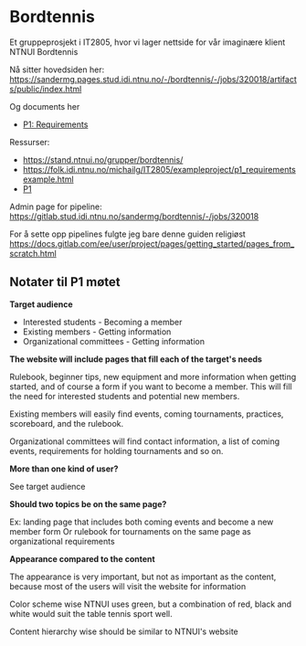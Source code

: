 # Bordtennis

Et gruppeprosjekt i IT2805, hvor vi lager nettside for vår imaginære klient NTNUI Bordtennis

Nå sitter hovedsiden her:
https://sandermg.pages.stud.idi.ntnu.no/-/bordtennis/-/jobs/320018/artifacts/public/index.html

Og documents her
 - [P1: Requirements](https://sandermg.pages.stud.idi.ntnu.no/-/bordtennis/-/jobs/320018/artifacts/public/Documents/P1_requirements_11.html)


Ressurser:
 - https://stand.ntnui.no/grupper/bordtennis/
 - https://folk.idi.ntnu.no/michailg/IT2805/exampleproject/p1_requirementsexample.html
 - [P1](https://learn-eu-central-1-prod-fleet01-xythos.content.blackboardcdn.com/5def77a38a2f7/11787852?X-Blackboard-Expiration=1631718000000&X-Blackboard-Signature=lT7Qrx44USUqq%2BI567duQnxmLLuCCjfwNTY2eeQwaUw%3D&X-Blackboard-Client-Id=303508&response-cache-control=private%2C%20max-age%3D21600&response-content-disposition=inline%3B%20filename%2A%3DUTF-8%27%27P1_Project_Requirements_12_09_2021.pdf&response-content-type=application%2Fpdf&X-Amz-Algorithm=AWS4-HMAC-SHA256&X-Amz-Date=20210915T090000Z&X-Amz-SignedHeaders=host&X-Amz-Expires=21600&X-Amz-Credential=AKIAZH6WM4PL5M5HI5WH%2F20210915%2Feu-central-1%2Fs3%2Faws4_request&X-Amz-Signature=7d24e7df776f004dc6d55baa0d2db09a17d79bfa5033ed818480e507189e22a8)



Admin page for pipeline:
https://gitlab.stud.idi.ntnu.no/sandermg/bordtennis/-/jobs/320018


For å sette opp pipelines fulgte jeg bare denne guiden religiøst
https://docs.gitlab.com/ee/user/project/pages/getting_started/pages_from_scratch.html



## Notater til P1 møtet
**Target audience**
 - Interested students          - Becoming a member
 - Existing members             - Getting information
 - Organizational committees    - Getting information

**The website will include pages that fill each of the target's needs**

 Rulebook, beginner tips, new equipment and more information when getting started, and of course a form if you want to become a member. This will fill the need for interested students and potential new members.

Existing members will easily find events, coming tournaments, practices, scoreboard, and the rulebook.

Organizational committees will find contact information, a list of coming events, requirements for holding tournaments and so on.

**More than one kind of user?**

See target audience

**Should two topics be on the same page?**

Ex: landing page that includes both coming events and become a new member form
Or rulebook for tournaments on the same page as organizational requirements

**Appearance compared to the content**

The appearance is very important, but not as important as the content, because most of the users will visit the website for information

Color scheme wise NTNUI uses green, but a combination of red, black and white would suit the table tennis sport well.

Content hierarchy wise should be similar to NTNUI's website
